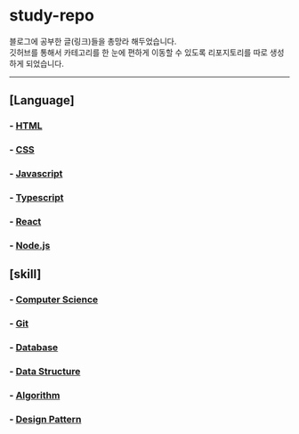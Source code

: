 # study-repo
블로그에 공부한 글(링크)들을 총망라 해두었습니다. <br/>
깃허브를 통해서 카테고리를 한 눈에 편하게 이동할 수 있도록 리포지토리를 따로 생성하게 되었습니다.

---
## [Language]
### - [HTML](https://github.com/Bam-j/study-repo/blob/main/HTML.md) <br/>
### - [CSS](https://github.com/Bam-j/study-repo/blob/main/CSS.md) <br/>
### - [Javascript](https://github.com/Bam-j/study-repo/blob/main/JAVASCRIPT.md) <br/>
### - [Typescript](https://github.com/Bam-j/study-repo/blob/main/TYPESCRIPT.md) <br/>
### - [React](https://github.com/Bam-j/react-study/blob/main/README.md) <br/>
### - [Node.js](https://github.com/Bam-j/node-study/blob/main/README.md) <br/>

## [skill]
### - [Computer Science](https://github.com/Bam-j/study-repo/blob/main/CS.md) <br/>
### - [Git](https://github.com/Bam-j/study-repo/blob/main/GIT.md) <br/>
### - [Database](https://github.com/Bam-j/study-repo/blob/main/DATABASE.md) <br/>
### - [Data Structure](https://github.com/Bam-j/study-repo/blob/main/DATA_STRUCTURE.md) <br/>
### - [Algorithm](https://github.com/Bam-j/study-repo/blob/main/ALGORITHM.md) <br/>
### - [Design Pattern](https://github.com/Bam-j/study-repo/blob/main/DESIGN_PATTERN.md) <br/>

